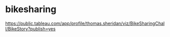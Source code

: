 # bikesharing

https://public.tableau.com/app/profile/thomas.sheridan/viz/BikeSharingChall/BikeStory?publish=yes



